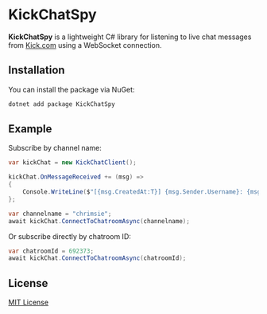 # KickChatSpy

**KickChatSpy** is a lightweight C# library for listening to live chat messages from [Kick.com](https://kick.com) using a WebSocket connection.

## Installation

You can install the package via NuGet:

```bash
dotnet add package KickChatSpy
```

## Example

Subscribe by channel name:

```csharp
var kickChat = new KickChatClient();

kickChat.OnMessageReceived += (msg) =>
{
    Console.WriteLine($"[{msg.CreatedAt:T}] {msg.Sender.Username}: {msg.Content}");
};

var channelname = "chrimsie";
await kickChat.ConnectToChatroomAsync(channelname);
```

Or subscribe directly by chatroom ID:

```csharp
var chatroomId = 692373;
await kickChat.ConnectToChatroomAsync(chatroomId);
```

## License

[MIT License](LICENSE)
